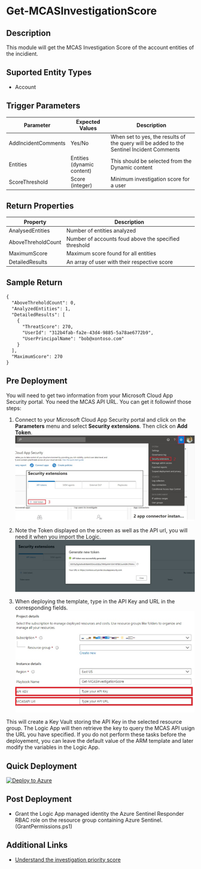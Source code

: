 # Get-MCASInvestigationScore

## Description
This module will get the MCAS Investigation Score of the account entities of the incidient.

## Suported Entity Types
* Account

## Trigger Parameters

|Parameter|Expected Values|Description|
|---|---|---|
|AddIncidentComments|Yes/No|When set to yes, the results of the query will be added to the Sentinel Incident Comments|
|Entities|Entities (dynamic content)|This should be selected from the Dynamic content|
|ScoreThreshold|Score (integer)|Minimum investigation score for a user|

## Return Properties

|Property|Description|
|---|---|
|AnalysedEntities|Number of entities analyzed|
|AboveThreholdCount|Number of accounts foud above the specified threshold|
|MaximumScore|Maximum score found for all entities|
|DetailedResults|An array of user with their respective score|

## Sample Return

```
{
  "AboveThreholdCount": 0,
  "AnalyzedEntities": 1,
  "DetailedResults": [
    {
      "ThreatScore": 270,
      "UserId": "312b4fab-fa2e-43d4-9885-5a78ae6772b9",
      "UserPrincipalName": "bob@xontoso.com"
    }
  ],
  "MaximumScore": 270
}
```

## Pre Deployment

You will need to get two information from your Microsoft Cloud App Security portal. You need the MCAS API URL. You can get it followinf those steps:

1. Connect to your Microsoft Cloud App Security portal and click on the **Parameters** menu and select **Security extensions**. Then click on **Add Token**. 
![Step 1](images/Step_1.jpg)

2. Note the Token displayed on the screen as well as the API url, you will need it when you import the Logic.
![Step 2](images/Step_0.jpg)

3. When deploying the template, type in the API Key and URL in the corresponding fields.
![Step 3](images/Step_3.jpg)

This will create a Key Vault storing the API Key in the selected resource group. The Logic App will then retrieve the key to query the MCAS API usign the URL you have specified.
If you do not perform these tasks before the deployement, you can leave the default value of the ARM template and later modify the variables in the Logic App.

## Quick Deployment

[![Deploy to Azure](https://aka.ms/deploytoazurebutton)](https://portal.azure.com/#create/Microsoft.Template/uri/https%3A%2F%2Fraw.githubusercontent.com%2Fbriandelmsft%2FSentinelAutomationModules%2Fmain%2FModules%2FMCASModule%2Fazuredeploy.json)

## Post Deployment

- Grant the Logic App managed identity the Azure Sentinel Responder RBAC role on the resource group containing Azure Sentinel. (GrantPermissions.ps1)

## Additional Links
* [Understand the investigation priority score](https://docs.microsoft.com/en-us/cloud-app-security/tutorial-ueba#understand-the-investigation-priority-score)
